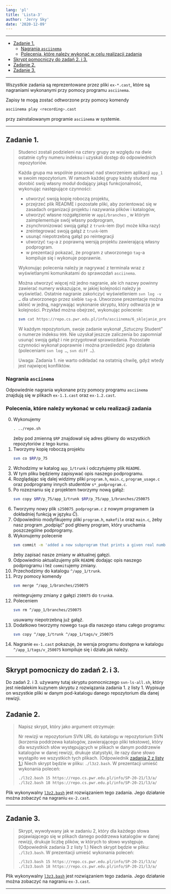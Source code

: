 ```yaml
---
lang: 'pl'
title: 'Lista-3'
author: 'Jerry Sky'
date: '2020-12-09'
---
```


---

- [Zadanie 1.](#zadanie-1)
    - [Nagrania `asciinema`](#nagrania-asciinema)
    - [Polecenia, które należy wykonać w celu realizacji zadania](#polecenia-które-należy-wykonać-w-celu-realizacji-zadania)
- [Skrypt pomocniczy do zadań 2. i 3.](#skrypt-pomocniczy-do-zadań-2-i-3)
- [Zadanie 2.](#zadanie-2)
- [Zadanie 3.](#zadanie-3)

---

Wszystkie zadania są reprezentowane przez pliki `ex-*.cast`, które są nagraniami wykonanymi przy pomocy programu `asciinema`.

Zapisy te mogą zostać odtworzone przy pomocy komendy
```bash
asciinema play <recording>.cast
```
przy zainstalowanym programie `asciinema` w systemie.

---

## Zadanie 1.

> Studenci zostali podzieleni na cztery grupy ze względu na dwie ostatnie cyfry numeru indeksu i uzyskali dostęp do odpowiednich repozytoriów.
>
> Każda grupa ma wspólnie pracować nad stworzeniem aplikacji `app_1` w swoim repozytorium. W ramach każdej grupy każdy student ma dorobić swój własny moduł dodający jakąś funkcjonalność, wykonując następujące czynności:
> - utworzyć swoją kopię roboczą projektu,
> - przejrzeć plik README i pozostałe pliki, aby zorientować się w zasadach organizacji projektu i nazywania plików i katalogów,
> - utworzyć własne rozgałęzienie w `app1/branches` , w którym zaimplementuje swój własny podprogram,
> - zsynchronizować swoją gałąź z `trunk`-iem (być może kilka razy)
> - zreintegrować swoją gałąź z `trunk`-iem
> - usunąć niepotrzebną gałąź po reintegracji
> - utworzyć `tag`-a z poprawną wersją projektu zawierającą własny podprogram.
> - w prezentacji pokazać, że program z utworzonego `tag`-a kompiluje się i wykonuje poprawnie.
>
> Wykonując polecenia należy je nagrywać z terminala wraz z wyświetlanymi komunikatami do sprawozdań `asciinema`.
>
> Można utworzyć więcej niż jedno nagranie, ale ich nazwy powinny zawierać numery wskazujące, w jakiej kolejności należy je wyświetlać. Ostatnie nagranie zakończyć wyświetleniem `svn log -v …` dla utworzonego przez siebie `tag`-a. Utworzone prezentacje można skleić w jedną, nagrywając wykonanie skryptu, który odtwarza je w kolejności. Przykład można obejrzeć, wykonując polecenie:
>
> ```bash
> svn cat https://repo.cs.pwr.edu.pl/info/asciinema/6_sklejanie_prezentacji.cast | asciinema play -i 0.1 -
> ```
>
> W każdym repozytorium, swoje zadanie wykonał „Sztuczny Student” o numerze indeksu `999`. Nie uzyskał jeszcze zaliczenia bo zapomniał usunąć swoją gałąź i nie przygotował sprawozdania. Pozostałe czynności wykonał poprawnie i można prześledzić jego działania (poleceniami `svn log …`, `svn diff …`).
>
> Uwaga: Zadania 1. nie warto odkładać na ostatnią chwilę, gdyż wtedy jest najwięcej konfliktów.

### Nagrania `asciinema`

Odpowiednie nagrania wykonane przy pomocy programu `asciinema` znajdują się w plikach `ex-1.1.cast` oraz `ex-1.2.cast`.

### Polecenia, które należy wykonać w celu realizacji zadania

0. Wykonujemy
    ```bash
    . ../repo.sh
    ```
    żeby pod zmienną `$RP` znajdował się adres główny do wszystkich repozytoriów z tego kursu.
1. Tworzymy kopię roboczą projektu
    ```bash
    svn co $RP/p_75
    ```
2. Wchodzimy w katalog `app_1/trunk` i odczytujemy plik `README`.
3. W tym pliku będziemy zapisywać opis naszego podprogramu.
4. Rozglądając się dalej widzimy pliki `program.h`, `main.c`, `program_usage.c` oraz podprogramy innych studentów `s*_podprogram.c`.
5. Po rozeznaniu się z projektem tworzymy nową gałąź:
    ```bash
    svn copy $RP/p_75/app_1/trunk $RP/p_75/app_1/branches/250075
    ```
6. Tworzymy nowy plik `s250075_podprogram.c` z nowym programem (a dokładniej funkcją w języku *C*).
7. Odpowiednio modyfikujemy pliki `program.h`, `makefile` oraz `main.c`, żeby nasz program „podpiąć” pod główny program, który uruchamia poszczególne podprogramy.
8. Wykonujemy polecenie
    ```bash
    svn commit -m 'added a new subprogram that prints a given real number in its scientific notation'
    ```
    żeby zapisać nasze zmiany w aktualnej gałęzi.
9. Odpowiednio aktualizujemy plik `README` dodając opis naszego podprogramu i też `commit`ujemy zmiany.
10. Przechodzimy do katalogu `^/app_1/trunk`.
11. Przy pomocy komendy
    ```bash
    svn merge ^/app_1/branches/250075
    ```
    reintegrujemy zmiany z gałęzi `250075` do `trunk`a.
12. Poleceniem
    ```bash
    svn rm ^/app_1/branches/250075
    ```
    usuwamy niepotrzebną już gałąź.
13. Dodatkowo tworzymy nowego `tag`a dla naszego stanu całego programu:
    ```bash
    svn copy ^/app_1/trunk ^/app_1/tags/v_250075
    ```
14. Nagranie `ex-1.cast` pokazuje, że wersja programu dostępna w katalogu `^/app_1/tags/v_250075` kompiluje się i działa jak należy.

---

## Skrypt pomocniczy do zadań 2. i 3.

Do zadań 2. i 3. używamy tutaj skryptu pomocniczego `svn-ls-all.sh`, który jest niedalekim kuzynem skryptu z rozwiązania zadania 1. z listy 1. Wypisuje on wszystkie pliki w danym pod-katalogu danego repozytorium dla danej rewizji.

## Zadanie 2.

> Napisz skrypt, który jako argument otrzymuje:
>
> Nr rewizji w repozytorium SVN
> URL do katalogu w repozytorium SVN (korzenia poddrzewa katalogów, zawierającego pliki tekstowe),
> który dla wszystkich słów występujących w plikach w danym poddrzewie katalogów w danej rewizji, drukuje statystyki, ile razy dane słowo wystąpiło we wszystkich tych plikach. (Odpowiednik [zadania 2 z listy 1.](../lista-1/readme.md#zadanie-2))
> Niech skrypt będzie w pliku: `./l3z2.bash`. W prezentacji umieść wykonania poleceń:
> ```bash
> ./l3z2.bash 15 https://repo.cs.pwr.edu.pl/info/SP-20-21/l3/a/
> ./l3z2.bash 18 https://repo.cs.pwr.edu.pl/info/SP-20-21/l3/a/
> ```

Plik wykonywalny [`l3z2.bash`](l3z2.bash) jest rozwiązaniem tego zadania. Jego działanie można zobaczyć na nagraniu `ex-2.cast`.

---

## Zadanie 3.

> Skrypt, wywoływany jak w zadaniu 2, który dla każdego słowa pojawiającego się w plikach danego poddrzewa katalogów w danej rewizji, drukuje liczbę plików, w których to słowo występuje.
> (Odpowiednik zadania 3 z listy 1.)
> Niech skrypt będzie w pliku: `./l3z3.bash`. W prezentacji umieść wykonania poleceń:
> ```bash
> ./l3z3.bash 15 https://repo.cs.pwr.edu.pl/info/SP-20-21/l3/a/
> ./l3z3.bash 18 https://repo.cs.pwr.edu.pl/info/SP-20-21/l3/a/
> ```

Plik wykonywalny [`l3z3.bash`](l3z3.bash) jest rozwiązaniem tego zadania. Jego działanie można zobaczyć na nagraniu `ex-3.cast`.

---
